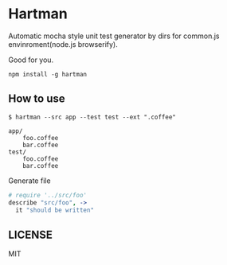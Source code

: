 # Hartman

Automatic mocha style unit test generator by dirs for common.js envinroment(node.js browserify).

Good for you.


```
npm install -g hartman
```

## How to use

```
$ hartman --src app --test test --ext ".coffee"
```

```
app/
	foo.coffee
	bar.coffee
test/
	foo.coffee
	bar.coffee
```

Generate file

```coffee
# require '../src/foo'
describe "src/foo", ->
  it "should be written"
```

## LICENSE

MIT
